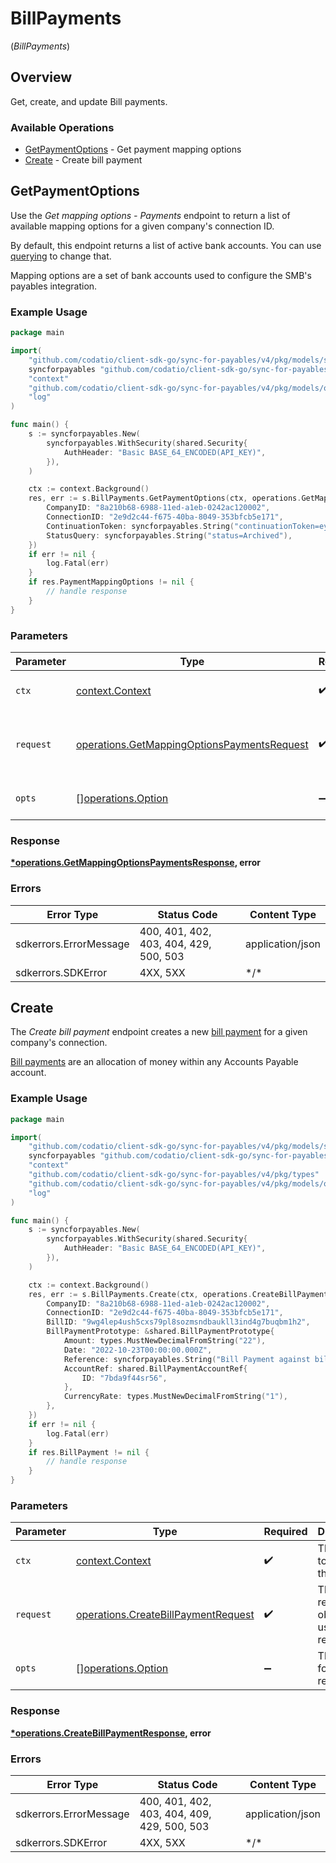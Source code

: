 # BillPayments
(*BillPayments*)

## Overview

Get, create, and update Bill payments.

### Available Operations

* [GetPaymentOptions](#getpaymentoptions) - Get payment mapping options
* [Create](#create) - Create bill payment

## GetPaymentOptions

Use the *Get mapping options - Payments* endpoint to return a list of available mapping options for a given company's connection ID.

By default, this endpoint returns a list of active bank accounts. You can use [querying](https://docs.codat.io/using-the-api/querying) to change that.

Mapping options are a set of bank accounts used to configure the SMB's payables integration.

### Example Usage

```go
package main

import(
	"github.com/codatio/client-sdk-go/sync-for-payables/v4/pkg/models/shared"
	syncforpayables "github.com/codatio/client-sdk-go/sync-for-payables/v4"
	"context"
	"github.com/codatio/client-sdk-go/sync-for-payables/v4/pkg/models/operations"
	"log"
)

func main() {
    s := syncforpayables.New(
        syncforpayables.WithSecurity(shared.Security{
            AuthHeader: "Basic BASE_64_ENCODED(API_KEY)",
        }),
    )

    ctx := context.Background()
    res, err := s.BillPayments.GetPaymentOptions(ctx, operations.GetMappingOptionsPaymentsRequest{
        CompanyID: "8a210b68-6988-11ed-a1eb-0242ac120002",
        ConnectionID: "2e9d2c44-f675-40ba-8049-353bfcb5e171",
        ContinuationToken: syncforpayables.String("continuationToken=eyJwYWdlIjoyLCJwYWdlU2l6ZSI6MTAwLCJwYWdlQ291bnQiOjExfQ=="),
        StatusQuery: syncforpayables.String("status=Archived"),
    })
    if err != nil {
        log.Fatal(err)
    }
    if res.PaymentMappingOptions != nil {
        // handle response
    }
}
```

### Parameters

| Parameter                                                                                                      | Type                                                                                                           | Required                                                                                                       | Description                                                                                                    |
| -------------------------------------------------------------------------------------------------------------- | -------------------------------------------------------------------------------------------------------------- | -------------------------------------------------------------------------------------------------------------- | -------------------------------------------------------------------------------------------------------------- |
| `ctx`                                                                                                          | [context.Context](https://pkg.go.dev/context#Context)                                                          | :heavy_check_mark:                                                                                             | The context to use for the request.                                                                            |
| `request`                                                                                                      | [operations.GetMappingOptionsPaymentsRequest](../../pkg/models/operations/getmappingoptionspaymentsrequest.md) | :heavy_check_mark:                                                                                             | The request object to use for the request.                                                                     |
| `opts`                                                                                                         | [][operations.Option](../../pkg/models/operations/option.md)                                                   | :heavy_minus_sign:                                                                                             | The options for this request.                                                                                  |

### Response

**[*operations.GetMappingOptionsPaymentsResponse](../../pkg/models/operations/getmappingoptionspaymentsresponse.md), error**

### Errors

| Error Type                             | Status Code                            | Content Type                           |
| -------------------------------------- | -------------------------------------- | -------------------------------------- |
| sdkerrors.ErrorMessage                 | 400, 401, 402, 403, 404, 429, 500, 503 | application/json                       |
| sdkerrors.SDKError                     | 4XX, 5XX                               | \*/\*                                  |

## Create

The *Create bill payment* endpoint creates a new [bill payment](https://docs.codat.io/sync-for-payables-api#/schemas/BillPayment) for a given company's connection.

[Bill payments](https://docs.codat.io/sync-for-payables-api#/schemas/BillPayment) are an allocation of money within any Accounts Payable account.

### Example Usage

```go
package main

import(
	"github.com/codatio/client-sdk-go/sync-for-payables/v4/pkg/models/shared"
	syncforpayables "github.com/codatio/client-sdk-go/sync-for-payables/v4"
	"context"
	"github.com/codatio/client-sdk-go/sync-for-payables/v4/pkg/types"
	"github.com/codatio/client-sdk-go/sync-for-payables/v4/pkg/models/operations"
	"log"
)

func main() {
    s := syncforpayables.New(
        syncforpayables.WithSecurity(shared.Security{
            AuthHeader: "Basic BASE_64_ENCODED(API_KEY)",
        }),
    )

    ctx := context.Background()
    res, err := s.BillPayments.Create(ctx, operations.CreateBillPaymentRequest{
        CompanyID: "8a210b68-6988-11ed-a1eb-0242ac120002",
        ConnectionID: "2e9d2c44-f675-40ba-8049-353bfcb5e171",
        BillID: "9wg4lep4ush5cxs79pl8sozmsndbaukll3ind4g7buqbm1h2",
        BillPaymentPrototype: &shared.BillPaymentPrototype{
            Amount: types.MustNewDecimalFromString("22"),
            Date: "2022-10-23T00:00:00.000Z",
            Reference: syncforpayables.String("Bill Payment against bill c13e37b6 dfaa-4894-b3be-9fe97bda9f44"),
            AccountRef: shared.BillPaymentAccountRef{
                ID: "7bda9f44sr56",
            },
            CurrencyRate: types.MustNewDecimalFromString("1"),
        },
    })
    if err != nil {
        log.Fatal(err)
    }
    if res.BillPayment != nil {
        // handle response
    }
}
```

### Parameters

| Parameter                                                                                      | Type                                                                                           | Required                                                                                       | Description                                                                                    |
| ---------------------------------------------------------------------------------------------- | ---------------------------------------------------------------------------------------------- | ---------------------------------------------------------------------------------------------- | ---------------------------------------------------------------------------------------------- |
| `ctx`                                                                                          | [context.Context](https://pkg.go.dev/context#Context)                                          | :heavy_check_mark:                                                                             | The context to use for the request.                                                            |
| `request`                                                                                      | [operations.CreateBillPaymentRequest](../../pkg/models/operations/createbillpaymentrequest.md) | :heavy_check_mark:                                                                             | The request object to use for the request.                                                     |
| `opts`                                                                                         | [][operations.Option](../../pkg/models/operations/option.md)                                   | :heavy_minus_sign:                                                                             | The options for this request.                                                                  |

### Response

**[*operations.CreateBillPaymentResponse](../../pkg/models/operations/createbillpaymentresponse.md), error**

### Errors

| Error Type                                  | Status Code                                 | Content Type                                |
| ------------------------------------------- | ------------------------------------------- | ------------------------------------------- |
| sdkerrors.ErrorMessage                      | 400, 401, 402, 403, 404, 409, 429, 500, 503 | application/json                            |
| sdkerrors.SDKError                          | 4XX, 5XX                                    | \*/\*                                       |